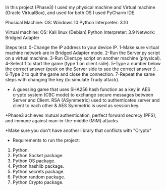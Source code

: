 In this project (Phase3) I used my physical machine and Virtual machine (Oracle VirtualBox), and used for both OS I used PyCharm IDE.

Phusical Machine:
	OS: Windows 10 
	Python Interpreter: 3.10

Virtual machine:
	OS: Kali linux (Debian)
	Python Interpreter: 3.9
	Network: Bridged Adapter


Steps test: 
	0-Change the IP address to your device IP.
	1-Make sure virtual machine network are in Bridged Adapter mode.
	2-Run the Server.py script on a virtual machine.
	3-Run Client.py script on another machine (physical).
	4-Select 1 to start the game (type 1 on client side).
	5-Type a number below the correct answer (peek on the Server side to see the correct answer :) .
	6-Type 2 to quit the game and close the connection.
	7-Repeat the same steps with changing the key (to simulate Trudy attack).


* A guessing game that uses SHA256 hash function as a key in AES crypto system (CBC mode) to exchange secure messages between Server and Client.
  RSA (ASymmetric) used to authenticates server and client to each other & AES Symmetric is used as session key.

*Phase3 achieves mutual authentication, perfect forward secrecy (PFS), and immune against man-in-the-middle (MiM) attacks.

*Make sure you don't have another library that conflicts with "Crypto"

* Requirements to run the project:
1. Python.
2. Python Socket package.
3. Python OS package.
4. Python hashlib package.
6. Python secrets package.
7. Python random package.
8. Python Crypto package.